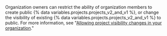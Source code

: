 Organization owners can restrict the ability of organization members to create public {% data variables.projects.projects_v2_and_v1 %}, or change the visibility of existing {% data variables.projects.projects_v2_and_v1 %} to public. For more information, see "[Allowing project visibility changes in your organization](/organizations/managing-organization-settings/allowing-project-visibility-changes-in-your-organization)."